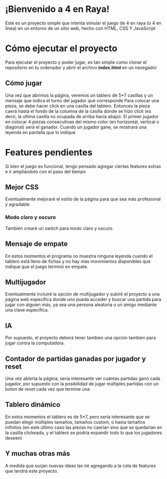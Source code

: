 # ¡Bienvenido a 4 en Raya!
Este es un proyecto simple que intenta simular el juego de 4 en raya (o 4 en línea) en un entorno de un sitio web, hecho con HTML, CSS Y JavaScript
# Cómo ejecutar el proyecto
Para ejecutar el proyecto y poder jugar, es tan simple como clonar el repositorio en tu ordenador y abrir el archivo **index.html** en un navegador
## Cómo jugar
Una vez que abrimos la página, veremos un tablero de 5*7 casillas y un mensaje que indica el turno del jugador que corresponde
Para colocar una pieza, se debe hacer click en una casilla del tablero. Entonces la pieza caerá hasta el fondo de la columna de la casilla donde se hizo click (es decir, la ultima casilla no ocupada de arriba hacia abajo). El primer jugador en colocar 4 piezas consecutivas del mismo color (en horizontal, vertical o diagonal) será el ganador. Cuando un jugador gane, se mostrará una leyenda en pantalla que lo indique
# Features pendientes
Si bien el juego es funcional, tengo pensado agregar ciertas features extras e ir ampliándolo con el paso del tiempo
## Mejor CSS
Eventualmente mejoraré el estilo de la página para que sea más profesional y agradable
### Modo claro y oscuro
También crearé un switch para modo claro y oscuro.
## Mensaje de empate
En estos momentos el programa no muestra ninguna leyenda cuando el tablero está lleno de fichas y no hay más movimientos disponibles que indique que el juego terminó en empate.
## Multijugador
Eventualmente incluiré la opción de multijugador y subiré el proyecto a una página web específica donde uno pueda acceder y buscar una partida para jugar con alguien más, ya sea una persona aleatoria o un amigo mediante una clave específica.
## IA
Por supuesto, el proyecto deberá tener tambien una opción tambien para jugar contra la computadora.
## Contador de partidas ganadas por jugador y reset
Una vez abierta la página, sería interesante ver cuántas partidas ganó cada jugador, por supuesto con la posibilidad de jugar múltiples partidas con un boton de reset cada vez que termine una
## Tablero dinámico 
En estos momentos el tablero es de 5*7, pero sería interesante que se puedan elegir múltiples tamaños, tamaños custom, o hasta tamaños infinitos (en este último caso las piezas no caerían sino que se quedarían en la casilla clickeada, y el tablero se podría expandir todo lo que los jugadores deseen)
## Y muchas otras más
A medida que surjan nuevas ideas las iré agregando a la cola de features que tendrá este proyecto.

